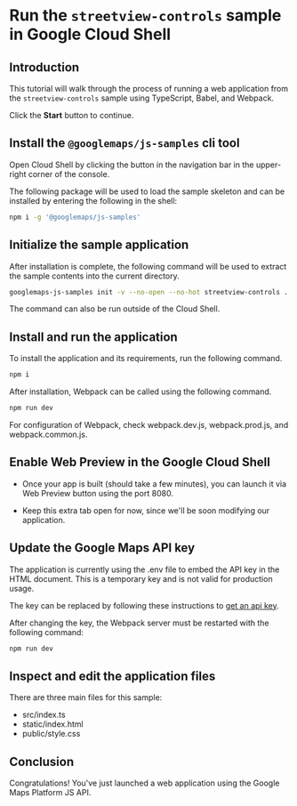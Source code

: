 # Run the `streetview-controls` sample in Google Cloud Shell

<walkthrough-tutorial-duration duration="10"/>

## Introduction

This tutorial will walk through the process of running a web application from the `streetview-controls` sample using TypeScript, Babel, and Webpack.

Click the **Start** button to continue.

## Install the `@googlemaps/js-samples` cli tool

Open Cloud Shell by clicking the
<walkthrough-cloud-shell-icon></walkthrough-cloud-shell-icon> button in the navigation bar in the upper-right corner of the console.

The following package will be used to load the sample skeleton and can be installed by entering the following in the shell:

```bash
npm i -g '@googlemaps/js-samples'
```

## Initialize the sample application

After installation is complete, the following command will be used to extract the sample contents into the current directory.

```bash
googlemaps-js-samples init -v --no-open --no-hot streetview-controls .
```

The command can also be run outside of the Cloud Shell.

## Install and run the application

To install the application and its requirements, run the following command.

```bash
npm i
```

After installation, Webpack can be called using the following command.

```bash
npm run dev
```

For configuration of Webpack, check <walkthrough-editor-open-file filePath="webpack.dev.js">webpack.dev.js</walkthrough-editor-open-file>, <walkthrough-editor-open-file filePath="webpack.prod.js">webpack.prod.js</walkthrough-editor-open-file>, and <walkthrough-editor-open-file filePath="webpack.common.js">webpack.common.js</walkthrough-editor-open-file>.

## Enable Web Preview in the Google Cloud Shell

* Once your app is built (should take a few minutes), you can launch it via
    <walkthrough-spotlight-pointer target="cloudshell" spotlightId="devshell-web-preview-button">Web
    Preview button</walkthrough-spotlight-pointer> using the port 8080.

* Keep this extra tab open for now, since we'll be soon modifying our
    application.

## Update the Google Maps API key 

The application is currently using the <walkthrough-editor-open-file filePath=".env">.env</walkthrough-editor-open-file> file to embed the API key in the
HTML document. This is a temporary key and is not valid for production usage. 


The key can be replaced by following these instructions to
[get an api key](https://developers.google.com/maps/documentation/javascript/get-api-key).

After changing the key, the Webpack server must be restarted with the following command:

```bash
npm run dev
```

## Inspect and edit the application files

There are three main files for this sample:

* <walkthrough-editor-open-file filePath="src/index.ts">src/index.ts</walkthrough-editor-open-file>
* <walkthrough-editor-open-file filePath="static/index.html">static/index.html</walkthrough-editor-open-file>
* <walkthrough-editor-open-file filePath="public/style.css">public/style.css</walkthrough-editor-open-file>

## Conclusion

<walkthrough-conclusion-trophy></walkthrough-conclusion-trophy>

Congratulations! You've just launched a web application using the Google Maps Platform JS API.